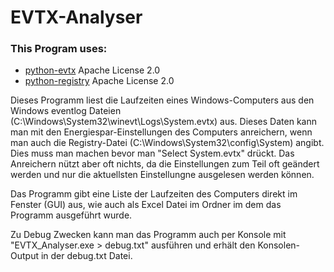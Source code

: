 # EVTX-Analyser

### This Program uses:

* [python-evtx](https://github.com/williballenthin/python-evtx) Apache License 2.0
* [python-registry](https://github.com/williballenthin/python-registry) Apache License 2.0


Dieses Programm liest die Laufzeiten eines Windows-Computers aus den Windows eventlog Dateien (C:\Windows\System32\winevt\Logs\System.evtx) aus. Dieses Daten kann man mit den Energiespar-Einstellungen des Computers anreichern, wenn man auch die Registry-Datei (C:\Windows\System32\config\System) angibt. Dies muss man machen bevor man "Select System.evtx" drückt. Das Anreichern nützt aber oft nichts, da die Einstellungen zum Teil oft geändert werden und nur die aktuellsten Einstellungne ausgelesen werden können.

Das Programm gibt eine Liste der Laufzeiten des Computers direkt im Fenster (GUI) aus, wie auch als Excel Datei im Ordner im dem das Programm ausgeführt wurde.

Zu Debug Zwecken kann man das Programm auch per Konsole mit "EVTX_Analyser.exe > debug.txt" ausführen und erhält den Konsolen-Output in der debug.txt Datei.
